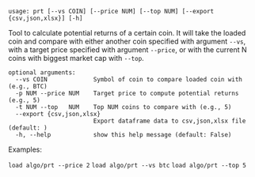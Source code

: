 ```
usage: prt [--vs COIN] [--price NUM] [--top NUM] [--export {csv,json,xlsx}] [-h]
```

Tool to calculate potential returns of a certain coin. It will take the loaded coin and compare with either another coin specified with argument `--vs`, with a target price specified with argument `--price`, or with the current N coins with biggest market cap with `--top`.

```
optional arguments:
  --vs COIN             Symbol of coin to compare loaded coin with (e.g., BTC)
  -p NUM --price NUM    Target price to compute potential returns (e.g., 5)
  -t NUM --top   NUM    Top NUM coins to compare with (e.g., 5)
  --export {csv,json,xlsx}
                        Export dataframe data to csv,json,xlsx file (default: )
  -h, --help            show this help message (default: False)
```

Examples:

`load algo/prt --price 2`
`load algo/prt --vs btc`
`load algo/prt --top 5`
